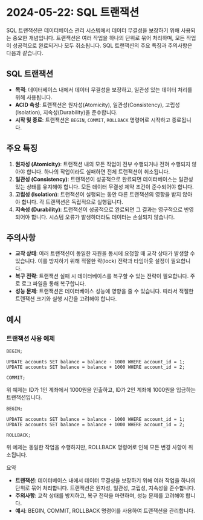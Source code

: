 # 2024-05-22: SQL 트랜잭션

SQL 트랜잭션은 데이터베이스 관리 시스템에서 데이터 무결성을 보장하기 위해 사용되는 중요한 개념입니다. 트랜잭션은 여러 작업을 하나의 단위로 묶어 처리하며, 모든 작업이 성공적으로 완료되거나 모두 취소됩니다. SQL 트랜잭션의 주요 특징과 주의사항은 다음과 같습니다.

## SQL 트랜잭션

- **목적**: 데이터베이스 내에서 데이터 무결성을 보장하고, 일관성 있는 데이터 처리를 위해 사용됩니다.
- **ACID 속성**: 트랜잭션은 원자성(Atomicity), 일관성(Consistency), 고립성(Isolation), 지속성(Durability)을 준수합니다.
- **시작 및 종료**: 트랜잭션은 `BEGIN`, `COMMIT`, `ROLLBACK` 명령어로 시작하고 종료됩니다.

## 주요 특징

1. **원자성 (Atomicity)**: 트랜잭션 내의 모든 작업이 전부 수행되거나 전혀 수행되지 않아야 합니다. 하나의 작업이라도 실패하면 전체 트랜잭션이 취소됩니다.
2. **일관성 (Consistency)**: 트랜잭션이 성공적으로 완료되면 데이터베이스는 일관성 있는 상태를 유지해야 합니다. 모든 데이터 무결성 제약 조건이 준수되어야 합니다.
3. **고립성 (Isolation)**: 트랜잭션이 실행되는 동안 다른 트랜잭션의 영향을 받지 않아야 합니다. 각 트랜잭션은 독립적으로 실행됩니다.
4. **지속성 (Durability)**: 트랜잭션이 성공적으로 완료되면 그 결과는 영구적으로 반영되어야 합니다. 시스템 오류가 발생하더라도 데이터는 손실되지 않습니다.

## 주의사항

- **교착 상태**: 여러 트랜잭션이 동일한 자원을 동시에 요청할 때 교착 상태가 발생할 수 있습니다. 이를 방지하기 위해 적절한 락(lock) 전략과 타임아웃 설정이 필요합니다.
- **복구 전략**: 트랜잭션 실패 시 데이터베이스를 복구할 수 있는 전략이 필요합니다. 주로 로그 파일을 통해 복구합니다.
- **성능 문제**: 트랜잭션은 데이터베이스 성능에 영향을 줄 수 있습니다. 따라서 적절한 트랜잭션 크기와 실행 시간을 고려해야 합니다.

## 예시

### 트랜잭션 사용 예제

```
BEGIN;

UPDATE accounts SET balance = balance - 1000 WHERE account_id = 1;
UPDATE accounts SET balance = balance + 1000 WHERE account_id = 2;

COMMIT;
```

위 예제는 ID가 1인 계좌에서 1000원을 인출하고, ID가 2인 계좌에 1000원을 입금하는 트랜잭션입니다.

```
BEGIN;

UPDATE accounts SET balance = balance - 1000 WHERE account_id = 1;
UPDATE accounts SET balance = balance + 1000 WHERE account_id = 2;

ROLLBACK;
```

위 예제는 동일한 작업을 수행하지만, ROLLBACK 명령어로 인해 모든 변경 사항이 취소됩니다.

요약
- **트랜잭션**: 데이터베이스 내에서 데이터 무결성을 보장하기 위해 여러 작업을 하나의 단위로 묶어 처리합니다. 트랜잭션은 원자성, 일관성, 고립성, 지속성을 준수합니다.
- **주의사항**: 교착 상태를 방지하고, 복구 전략을 마련하며, 성능 문제를 고려해야 합니다.
- **예시**: BEGIN, COMMIT, ROLLBACK 명령어를 사용하여 트랜잭션을 관리합니다.
